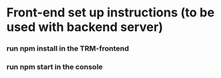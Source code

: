 # Front-end set up instructions (to be used with backend server)

### run npm install in the TRM-frontend
### run npm start in the console